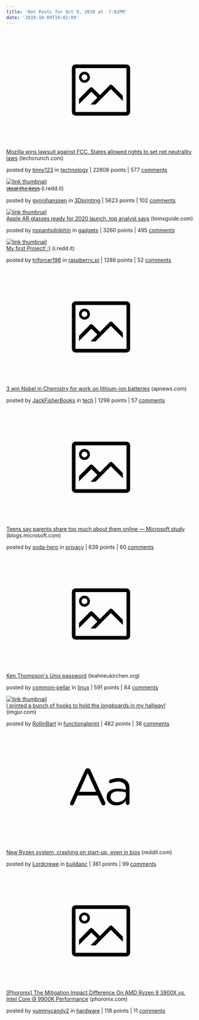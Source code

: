 ```yaml
---
title: 'Hot Posts for Oct 9, 2019 at  7:02PM'
date: '2019-10-09T19:02:09'
---
```

<article><a href='https://techcrunch.com/2019/10/01/court-says-fccs-unhinged-net-neutrality-repeal-cant-stop-state-laws/'><svg version='1.1' viewBox='-34 -14 104 64' preserveAspectRatio='xMidYMid meet' xmlns='http://www.w3.org/2000/svg' xmlns:xlink='http://www.w3.org/1999/xlink'>
    <title>link thumbnail</title>
    <path d='M32,4H4A2,2,0,0,0,2,6V30a2,2,0,0,0,2,2H32a2,2,0,0,0,2-2V6A2,2,0,0,0,32,4ZM4,30V6H32V30Z'></path>
    <path d='M8.92,14a3,3,0,1,0-3-3A3,3,0,0,0,8.92,14Zm0-4.6A1.6,1.6,0,1,1,7.33,11,1.6,1.6,0,0,1,8.92,9.41Z'></path>
    <path d='M22.78,15.37l-5.4,5.4-4-4a1,1,0,0,0-1.41,0L5.92,22.9v2.83l6.79-6.79L16,22.18l-3.75,3.75H15l8.45-8.45L30,24V21.18l-5.81-5.81A1,1,0,0,0,22.78,15.37Z'></path>
</svg></a><div><a href='https://techcrunch.com/2019/10/01/court-says-fccs-unhinged-net-neutrality-repeal-cant-stop-state-laws/'>Mozilla wins lawsuit against FCC. States allowed rights to set net neutrality laws</a> (techcrunch.com)<p> posted by <a href='https://www.reddit.com/user/tinny123'>tinny123</a> in <a href='https://www.reddit.com/r/technology'>technology</a><span class='divider'> | </span>22808 points<span class='divider'> | </span>577 <a href='https://www.reddit.com/r/technology/comments/dff2ry/mozilla_wins_lawsuit_against_fcc_states_allowed/'>comments</a></p></div></article>

<article><a href='https://i.redd.it/3jkd2zibjir31.jpg'><img src='https://b.thumbs.redditmedia.com/WCw_9AgUJCEejf5POWv4Pz5kUWj0yYw1zKQtLYOxgww.jpg' alt='link thumbnail'</a><div><a href='https://i.redd.it/3jkd2zibjir31.jpg'>s̵t̵e̵a̵l̵ ̵t̵h̵e̵ ̵k̵e̵y̵s̵</a> (i.redd.it)<p> posted by <a href='https://www.reddit.com/user/gynnihanssen'>gynnihanssen</a> in <a href='https://www.reddit.com/r/3Dprinting'>3Dprinting</a><span class='divider'> | </span>5623 points<span class='divider'> | </span>102 <a href='https://www.reddit.com/r/3Dprinting/comments/dfgpo2/steal_the_keys/'>comments</a></p></div></article>

<article><a href='https://www.tomsguide.com/news/apples-ar-glasses-set-for-2020-launch-says-top-analyst'><img src='https://b.thumbs.redditmedia.com/dvaRWHdQpKo1eMKfxgOUZV4F0f6qj8AspmaMGZ4kv-o.jpg' alt='link thumbnail'</a><div><a href='https://www.tomsguide.com/news/apples-ar-glasses-set-for-2020-launch-says-top-analyst'>Apple AR glasses ready for 2020 launch, top analyst says</a> (tomsguide.com)<p> posted by <a href='https://www.reddit.com/user/nopantsdolphin'>nopantsdolphin</a> in <a href='https://www.reddit.com/r/gadgets'>gadgets</a><span class='divider'> | </span>3260 points<span class='divider'> | </span>495 <a href='https://www.reddit.com/r/gadgets/comments/dffyty/apple_ar_glasses_ready_for_2020_launch_top/'>comments</a></p></div></article>

<article><a href='https://i.redd.it/trc7sxe0vir31.jpg'><img src='https://b.thumbs.redditmedia.com/NKVtrubdyjjoAttXvzLn85QQcKIOfrb4-MGS8cFUvYY.jpg' alt='link thumbnail'</a><div><a href='https://i.redd.it/trc7sxe0vir31.jpg'>My first Project! :)</a> (i.redd.it)<p> posted by <a href='https://www.reddit.com/user/triforcer198'>triforcer198</a> in <a href='https://www.reddit.com/r/raspberry_pi'>raspberry_pi</a><span class='divider'> | </span>1286 points<span class='divider'> | </span>52 <a href='https://www.reddit.com/r/raspberry_pi/comments/dfhgp6/my_first_project/'>comments</a></p></div></article>

<article><a href='https://www.apnews.com/8257847b56434d249d0266b7f6a318ea'><svg version='1.1' viewBox='-34 -14 104 64' preserveAspectRatio='xMidYMid meet' xmlns='http://www.w3.org/2000/svg' xmlns:xlink='http://www.w3.org/1999/xlink'>
    <title>link thumbnail</title>
    <path d='M32,4H4A2,2,0,0,0,2,6V30a2,2,0,0,0,2,2H32a2,2,0,0,0,2-2V6A2,2,0,0,0,32,4ZM4,30V6H32V30Z'></path>
    <path d='M8.92,14a3,3,0,1,0-3-3A3,3,0,0,0,8.92,14Zm0-4.6A1.6,1.6,0,1,1,7.33,11,1.6,1.6,0,0,1,8.92,9.41Z'></path>
    <path d='M22.78,15.37l-5.4,5.4-4-4a1,1,0,0,0-1.41,0L5.92,22.9v2.83l6.79-6.79L16,22.18l-3.75,3.75H15l8.45-8.45L30,24V21.18l-5.81-5.81A1,1,0,0,0,22.78,15.37Z'></path>
</svg></a><div><a href='https://www.apnews.com/8257847b56434d249d0266b7f6a318ea'>3 win Nobel in Chemistry for work on lithium-ion batteries</a> (apnews.com)<p> posted by <a href='https://www.reddit.com/user/JackFisherBooks'>JackFisherBooks</a> in <a href='https://www.reddit.com/r/tech'>tech</a><span class='divider'> | </span>1298 points<span class='divider'> | </span>57 <a href='https://www.reddit.com/r/tech/comments/dff7zm/3_win_nobel_in_chemistry_for_work_on_lithiumion/'>comments</a></p></div></article>

<article><a href='https://blogs.microsoft.com/on-the-issues/2019/10/09/teens-say-parents-share-too-much-about-them-online-microsoft-study/'><svg version='1.1' viewBox='-34 -14 104 64' preserveAspectRatio='xMidYMid meet' xmlns='http://www.w3.org/2000/svg' xmlns:xlink='http://www.w3.org/1999/xlink'>
    <title>link thumbnail</title>
    <path d='M32,4H4A2,2,0,0,0,2,6V30a2,2,0,0,0,2,2H32a2,2,0,0,0,2-2V6A2,2,0,0,0,32,4ZM4,30V6H32V30Z'></path>
    <path d='M8.92,14a3,3,0,1,0-3-3A3,3,0,0,0,8.92,14Zm0-4.6A1.6,1.6,0,1,1,7.33,11,1.6,1.6,0,0,1,8.92,9.41Z'></path>
    <path d='M22.78,15.37l-5.4,5.4-4-4a1,1,0,0,0-1.41,0L5.92,22.9v2.83l6.79-6.79L16,22.18l-3.75,3.75H15l8.45-8.45L30,24V21.18l-5.81-5.81A1,1,0,0,0,22.78,15.37Z'></path>
</svg></a><div><a href='https://blogs.microsoft.com/on-the-issues/2019/10/09/teens-say-parents-share-too-much-about-them-online-microsoft-study/'>Teens say parents share too much about them online — Microsoft study</a> (blogs.microsoft.com)<p> posted by <a href='https://www.reddit.com/user/soda-hero'>soda-hero</a> in <a href='https://www.reddit.com/r/privacy'>privacy</a><span class='divider'> | </span>639 points<span class='divider'> | </span>60 <a href='https://www.reddit.com/r/privacy/comments/dfhdiw/teens_say_parents_share_too_much_about_them/'>comments</a></p></div></article>

<article><a href='https://leahneukirchen.org/blog/archive/2019/10/ken-thompson-s-unix-password.html'><svg version='1.1' viewBox='-34 -14 104 64' preserveAspectRatio='xMidYMid meet' xmlns='http://www.w3.org/2000/svg' xmlns:xlink='http://www.w3.org/1999/xlink'>
    <title>link thumbnail</title>
    <path d='M32,4H4A2,2,0,0,0,2,6V30a2,2,0,0,0,2,2H32a2,2,0,0,0,2-2V6A2,2,0,0,0,32,4ZM4,30V6H32V30Z'></path>
    <path d='M8.92,14a3,3,0,1,0-3-3A3,3,0,0,0,8.92,14Zm0-4.6A1.6,1.6,0,1,1,7.33,11,1.6,1.6,0,0,1,8.92,9.41Z'></path>
    <path d='M22.78,15.37l-5.4,5.4-4-4a1,1,0,0,0-1.41,0L5.92,22.9v2.83l6.79-6.79L16,22.18l-3.75,3.75H15l8.45-8.45L30,24V21.18l-5.81-5.81A1,1,0,0,0,22.78,15.37Z'></path>
</svg></a><div><a href='https://leahneukirchen.org/blog/archive/2019/10/ken-thompson-s-unix-password.html'>Ken Thompson's Unix password</a> (leahneukirchen.org)<p> posted by <a href='https://www.reddit.com/user/common-pellar'>common-pellar</a> in <a href='https://www.reddit.com/r/linux'>linux</a><span class='divider'> | </span>591 points<span class='divider'> | </span>84 <a href='https://www.reddit.com/r/linux/comments/dfhdfq/ken_thompsons_unix_password/'>comments</a></p></div></article>

<article><a href='https://imgur.com/qQiZbbh'><img src='https://b.thumbs.redditmedia.com/82aOuwDYAjI0UHMBLVN73HMRH1v4cj1paTsG3M_x87A.jpg' alt='link thumbnail'</a><div><a href='https://imgur.com/qQiZbbh'>I printed a bunch of hooks to hold the longboards in my hallway!</a> (imgur.com)<p> posted by <a href='https://www.reddit.com/user/RollinBart'>RollinBart</a> in <a href='https://www.reddit.com/r/functionalprint'>functionalprint</a><span class='divider'> | </span>482 points<span class='divider'> | </span>38 <a href='https://www.reddit.com/r/functionalprint/comments/dfg6od/i_printed_a_bunch_of_hooks_to_hold_the_longboards/'>comments</a></p></div></article>

<article><a href='https://www.reddit.com/r/buildapc/comments/dfgdue/new_ryzen_system_crashing_on_startup_even_in_bios/'><svg version='1.1' viewBox='-34 -12 104 64' preserveAspectRatio='xMidYMid slice' xmlns='http://www.w3.org/2000/svg' xmlns:xlink='http://www.w3.org/1999/xlink'>
    <title>text link thumbnail</title>
    <path d='M12.19,8.84a1.45,1.45,0,0,0-1.4-1h-.12a1.46,1.46,0,0,0-1.42,1L1.14,26.56a1.29,1.29,0,0,0-.14.59,1,1,0,0,0,1,1,1.12,1.12,0,0,0,1.08-.77l2.08-4.65h11l2.08,4.59a1.24,1.24,0,0,0,1.12.83,1.08,1.08,0,0,0,1.08-1.08,1.64,1.64,0,0,0-.14-.57ZM6.08,20.71l4.59-10.22,4.6,10.22Z'>
    </path>
    <path d='M32.24,14.78A6.35,6.35,0,0,0,27.6,13.2a11.36,11.36,0,0,0-4.7,1,1,1,0,0,0-.58.89,1,1,0,0,0,.94.92,1.23,1.23,0,0,0,.39-.08,8.87,8.87,0,0,1,3.72-.81c2.7,0,4.28,1.33,4.28,3.92v.5a15.29,15.29,0,0,0-4.42-.61c-3.64,0-6.14,1.61-6.14,4.64v.05c0,2.95,2.7,4.48,5.37,4.48a6.29,6.29,0,0,0,5.19-2.48V26.9a1,1,0,0,0,1,1,1,1,0,0,0,1-1.06V19A5.71,5.71,0,0,0,32.24,14.78Zm-.56,7.7c0,2.28-2.17,3.89-4.81,3.89-1.94,0-3.61-1.06-3.61-2.86v-.06c0-1.8,1.5-3,4.2-3a15.2,15.2,0,0,1,4.22.61Z'>
    </path>
</svg></a><div><a href='https://www.reddit.com/r/buildapc/comments/dfgdue/new_ryzen_system_crashing_on_startup_even_in_bios/'>New Ryzen system, crashing on start-up, even in bios</a> (reddit.com)<p> posted by <a href='https://www.reddit.com/user/Lordcrewe'>Lordcrewe</a> in <a href='https://www.reddit.com/r/buildapc'>buildapc</a><span class='divider'> | </span>361 points<span class='divider'> | </span>99 <a href='https://www.reddit.com/r/buildapc/comments/dfgdue/new_ryzen_system_crashing_on_startup_even_in_bios/'>comments</a></p></div></article>

<article><a href='https://www.phoronix.com/scan.php?page=article&amp;item=3900x-9900k-mitigations&amp;num=1'><svg version='1.1' viewBox='-34 -14 104 64' preserveAspectRatio='xMidYMid meet' xmlns='http://www.w3.org/2000/svg' xmlns:xlink='http://www.w3.org/1999/xlink'>
    <title>link thumbnail</title>
    <path d='M32,4H4A2,2,0,0,0,2,6V30a2,2,0,0,0,2,2H32a2,2,0,0,0,2-2V6A2,2,0,0,0,32,4ZM4,30V6H32V30Z'></path>
    <path d='M8.92,14a3,3,0,1,0-3-3A3,3,0,0,0,8.92,14Zm0-4.6A1.6,1.6,0,1,1,7.33,11,1.6,1.6,0,0,1,8.92,9.41Z'></path>
    <path d='M22.78,15.37l-5.4,5.4-4-4a1,1,0,0,0-1.41,0L5.92,22.9v2.83l6.79-6.79L16,22.18l-3.75,3.75H15l8.45-8.45L30,24V21.18l-5.81-5.81A1,1,0,0,0,22.78,15.37Z'></path>
</svg></a><div><a href='https://www.phoronix.com/scan.php?page=article&amp;item=3900x-9900k-mitigations&amp;num=1'>[Phoronix] The Mitigation Impact Difference On AMD Ryzen 9 3900X vs. Intel Core i9 9900K Performance</a> (phoronix.com)<p> posted by <a href='https://www.reddit.com/user/yummycandy2'>yummycandy2</a> in <a href='https://www.reddit.com/r/hardware'>hardware</a><span class='divider'> | </span>118 points<span class='divider'> | </span>11 <a href='https://www.reddit.com/r/hardware/comments/dfiijl/phoronix_the_mitigation_impact_difference_on_amd/'>comments</a></p></div></article>

